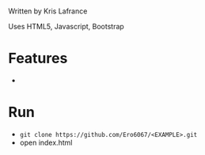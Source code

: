 # <README Template>

Written by Kris Lafrance

Uses HTML5, Javascript, Bootstrap

# Features

* 

# Run

* `git clone https://github.com/Ero6067/<EXAMPLE>.git`
* open index.html
